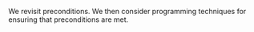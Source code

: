 We revisit preconditions.  We then consider programming techniques for
ensuring that preconditions are met.

